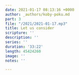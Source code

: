 ```yaml
---
date: 2021-01-17 08:13:16 +0000
author: _authors/koby-poku.md
part: 3
file: "/2021/2021-01-17.mp3"
title: Let us consider
scripture: ''
description: ''
series: ''
duration: '33:22'
length: 45424260
image: ''
notes: ''

---
```


